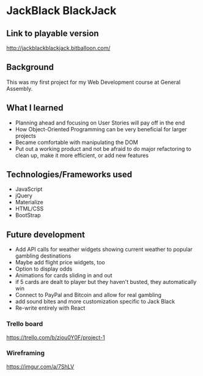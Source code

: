 # JackBlack BlackJack

## Link to playable version
http://jackblackblackjack.bitballoon.com/

## Background
This was my first project for my Web Development course at General Assembly.


## What I learned
- Planning ahead and focusing on User Stories will pay off in the end
- How Object-Oriented Programming can be very beneficial for larger projects
- Became comfortable with manipulating the DOM
- Put out a working product and not be afraid to do major refactoring to clean up, make it more efficient, or add new features


## Technologies/Frameworks used
- JavaScript
- jQuery
- Materialize
- HTML/CSS
- BootStrap

## Future development
- Add API calls for weather widgets showing current weather to popular gambling destinations
- Maybe add flight price widgets, too
- Option to display odds
- Animations for cards sliding in and out
- if 5 cards are dealt to player but they haven't busted, they automatically win 
- Connect to PayPal and Bitcoin and allow for real gambling
- add sound bites and more customization specific to Jack Black 
- Re-write entirely with React

### Trello board
https://trello.com/b/ziou0Y0F/project-1

### Wireframing
https://imgur.com/a/7ShLV

